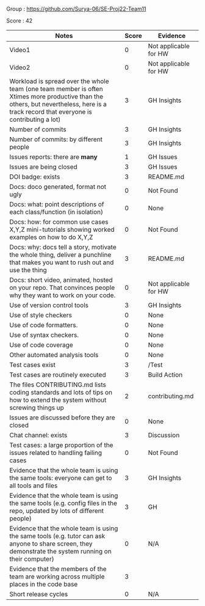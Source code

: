 Group : https://github.com/Surya-06/SE-Proj22-Team11

Score : 42

|Notes|Score|Evidence|
|-----|---------|---------|
|Video1| 0 | Not applicable for HW | 
|Video2| 0 | Not applicable for HW | 
|Workload is spread over the whole team (one team member is often Xtimes more productive than the others, but nevertheless, here is a track record that everyone is contributing a lot)| 3 | GH Insights |
|Number of commits| 3 | GH Insights |
|Number of commits: by different people| 3 | GH Insights |
|Issues reports: there are **many**| 1 | GH Issues |
|Issues are being closed| 3 | GH Issues |
|DOI badge: exists| 3 | README.md |
|Docs: doco generated, format not ugly | 0 | Not Found |
|Docs: what: point descriptions of each class/function (in isolation) | 0 | None |
|Docs: how: for common use cases X,Y,Z mini-tutorials showing worked examples on how to do X,Y,Z| 0 | Not Found |
|Docs: why: docs tell a story, motivate the whole thing, deliver a punchline that makes you want to rush out and use the thing| 3 | README.md |
|Docs: short video, animated, hosted on your repo. That convinces people why they want to work on your code.| 0 | Not applicable for HW |
|Use of version control tools| 3 | GH Insights |
|Use of style checkers | 0 | None |
|Use of code formatters. | 0 | None |
|Use of syntax checkers. | 0 | None |
|Use of code coverage | 0 | None |
|Other automated analysis tools| 0 | None |
|Test cases exist| 3 | /Test |
|Test cases are routinely executed| 3 | Build Action |
|The files CONTRIBUTING.md lists coding standards and lots of tips on how to extend the system without screwing things up| 2 | contributing.md |
|Issues are discussed before they are closed| 0 | None |
|Chat channel: exists| 3 | Discussion |
|Test cases: a large proportion of the issues related to handling failing cases | 0 | Not Found |
|Evidence that the whole team is using the same tools: everyone can get to all tools and files| 3 | GH Insights |
|Evidence that the whole team is using the same tools (e.g. config files in the repo, updated by lots of different people)| 3 | GH |
|Evidence that the whole team is using the same tools (e.g. tutor can ask anyone to share screen, they demonstrate the system running on their computer)| 0 | N/A |
|Evidence that the members of the team are working across multiple places in the code base| 3 | 
|Short release cycles | 0 | N/A |

